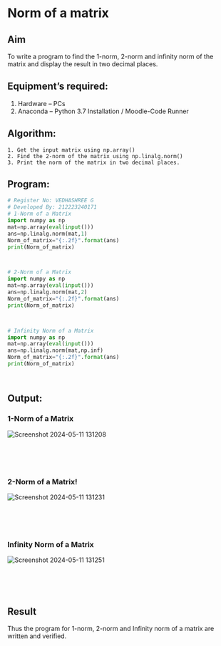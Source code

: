 # Norm of a matrix
## Aim
To write a program to find the 1-norm, 2-norm and infinity norm of the matrix and display the result in two decimal places.
## Equipment’s required:
1.	Hardware – PCs
2.	Anaconda – Python 3.7 Installation / Moodle-Code Runner
## Algorithm:
	1. Get the input matrix using np.array()   
    2. Find the 2-norm of the matrix using np.linalg.norm()
	3. Print the norm of the matrix in two decimal places.
## Program:
```Python
# Register No: VEDHASHREE G
# Developed By: 212223240171
# 1-Norm of a Matrix
import numpy as np
mat=np.array(eval(input()))
ans=np.linalg.norm(mat,1)
Norm_of_matrix="{:.2f}".format(ans)
print(Norm_of_matrix)



# 2-Norm of a Matrix
import numpy as np
mat=np.array(eval(input()))
ans=np.linalg.norm(mat,2)
Norm_of_matrix="{:.2f}".format(ans)
print(Norm_of_matrix)



# Infinity Norm of a Matrix
import numpy as np
mat=np.array(eval(input()))
ans=np.linalg.norm(mat,np.inf)
Norm_of_matrix="{:.2f}".format(ans)
print(Norm_of_matrix)




```
## Output:
### 1-Norm of a Matrix
![Screenshot 2024-05-11 131208](https://github.com/Vedha0406/Norm-of-a-matrix/assets/150884870/19bfd6a4-76b0-4551-af66-843de588c79b)

<br>
<br>
<br>

### 2-Norm of a Matrix!
![Screenshot 2024-05-11 131231](https://github.com/Vedha0406/Norm-of-a-matrix/assets/150884870/cd47bdfe-c7a0-493e-9725-f5c89dd447ed)

<br>
<br>
<br>

### Infinity Norm of a Matrix
![Screenshot 2024-05-11 131251](https://github.com/Vedha0406/Norm-of-a-matrix/assets/150884870/e91cfad9-af14-4af6-a8f6-32c6a2afccad)

<br>
<br>
<br>

## Result
Thus the program for 1-norm, 2-norm and Infinity norm of a matrix are written and verified.
